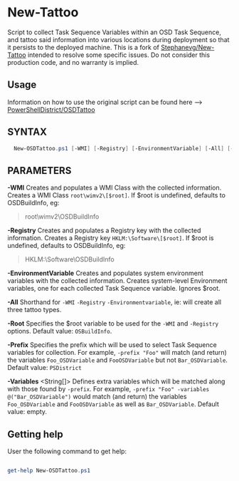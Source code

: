 # New-Tattoo
Script to collect Task Sequence Variables within an OSD Task Sequence, and tattoo said information into various locations during deployment so that it persists to the deployed machine.  This is a fork of [Stephanevg/New-Tattoo](/Stephanevg/New-Tattoo) intended to resolve some specific issues.  Do not consider this production code, and no warranty is implied.

## Usage
Information on how to use the original script can be found here --> [PowerShellDistrict/OSDTattoo](http://powershelldistrict.com/osd-tattoo-powershell/)

## SYNTAX

```powershell
  New-OSDTattoo.ps1 [-WMI] [-Registry] [-EnvironmentVariable] [-All] [-Root <string>] [-Prefix <string>] [-Variables <string\[]>]
```

## PARAMETERS
**-WMI** <SwitchParameter>
Creates and populates a WMI Class with the collected information.  Creates a WMI Class `root\wimv2\[$root]`.  If $root is undefined, defaults to OSDBuildInfo, eg:
> root\wimv2\OSDBuildInfo

**-Registry** <SwitchParameter>
Creates and populates a Registry key with the collected information.  Creates a Registry key `HKLM:\Software\[$root]`.  If $root is undefined, defaults to OSDBuildInfo, eg:
> HKLM:\Software\OSDBuildInfo

**-EnvironmentVariable** <SwitchParameter>
Creates and populates system environment variables with the collected information.  Creates system-level Environment variables, one for each collected Task Sequence variable.  Ignores $root.

**-All** <SwitchParameter>
Shorthand for `-WMI` `-Registry` `-Environmentvariable`, ie: will create all three tattoo types.

**-Root** <String>
Specifies the $root variable to be used for the `-WMI` and `-Registry` options.  Default value: `OSBuildInfo`.

**-Prefix** <String>
Specifies the prefix which will be used to select Task Sequence variables for collection.  For example, `-prefix "Foo"` will match (and return) the variables `Foo_OSDVariable` and `FooOSDVariable` but not `Bar_OSDVariable`.  Default value: `PSDistrict`

**-Variables** <String[]>
Defines extra variables which will be matched along with those found by `-prefix`.  For example, `-prefix "Foo" -variables @("Bar_OSDVariable")` would match (and return) the variables `Foo_OSDVariable` and `FooOSDVariable` as well as `Bar_OSDVariable`.  Default value: empty.


## Getting help

User the following command to get help:

```powershell

get-help New-OSDTattoo.ps1

```
